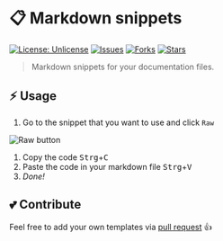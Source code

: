 # :clipboard: Markdown snippets

[![License: Unlicense](https://img.shields.io/badge/license-Unlicense-blue.svg)](http://unlicense.org/)
[![Issues](https://img.shields.io/github/issues/markdown-templates/markdown-snippets.svg)](https://github.com/markdown-templates/markdown-snippets/issues)
[![Forks](https://img.shields.io/github/forks/markdown-templates/markdown-snippets.svg)](https://github.com/markdown-templates/markdown-snippets/network/members)
[![Stars](https://img.shields.io/github/stars/markdown-templates/markdown-snippets.svg)](https://github.com/markdown-templates/markdown-snippets/stargazers)

> Markdown snippets for your documentation files.

## :zap: Usage

1. Go to the snippet that you want to use and click `Raw`  

![Raw button](https://i.imgur.com/QkHqujv.png)

1. Copy the code <kbd>Strg</kbd>+<kbd>C</kbd>
2. Paste the code in your markdown file <kbd>Strg</kbd>+<kbd>V</kbd>
3. _Done!_

## :two_hearts: Contribute

Feel free to add your own templates via [pull request](https://github.com/markdown-templates/markdown-snippets/pulls) :+1: